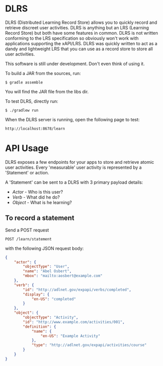 # DLRS
DLRS (Distributed Learning Record Store) allows you to quickly record and retrieve discreet user activities. DLRS is anything but an LRS (Learning Record Store) but both have some features in common. DLRS is not written conforming to the LRS specification so obviously won't work with applications supporting the xAPI/LRS. DLRS was quickly written to act as a dandy and lightweight LRS that you can use as a record store to store all user activities.

This software is still under development. Don't even think of using it.

To build a JAR from the sources, run:

```
$ gradle assemble
```
You will find the JAR file from the libs dir.

To test DLRS, directly run:

```
$ ./gradlew run
```
When the DLRS server is running, open the following page to test:

```
http://localhost:8678/learn
```
# API Usage
DLRS exposes a few endpoints for your apps to store and retrieve atomic user activities. Every 'measurable' user activity is represented by a 'Statement' or action. 

A 'Statement' can be sent to a DLRS with 3 primary payload details:

* *Actor* - Who is this user?
* *Verb* - What did he do?
* *Object* - What is he learning?

## To record a statement
Send a POST request

```http
POST /learn/statement
```
with the following JSON request body:

```json
{
    "actor": {
        "objectType": "User",
        "name": "Abel Osbert",
        "mbox": "mailto:aosbert@example.com"
    },
    "verb": {
        "id": "http://adlnet.gov/expapi/verbs/completed",
        "display": {
            "en-US": "completed"
        }
    },
    "object": {
        "objectType": "Activity",
        "id": "http://www.example.com/activities/001",
        "definition": {
            "name": {
                "en-US": "Example Activity"
            },
            "type": "http://adlnet.gov/expapi/activities/course"
        }
    }
}
```
